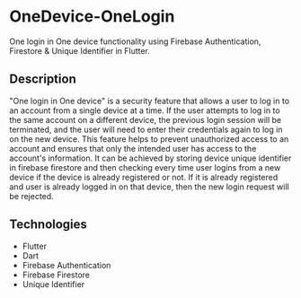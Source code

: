 # OneDevice-OneLogin
One login in One device functionality using Firebase Authentication, Firestore & Unique Identifier in Flutter.

## Description

"One login in One device" is a security feature that allows a user to log in to an account from a single device at a time. If the user attempts to log in to the same account on a different device, the previous login session will be terminated, and the user will need to enter their credentials again to log in on the new device. This feature helps to prevent unauthorized access to an account and ensures that only the intended user has access to the account's information.
It can be achieved by storing device unique identifier in firebase firestore and then checking every time user logins from a new device if the device is already registered or not. If it is already registered and user is already logged in on that device, then the new login request will be rejected.

## Technologies
- Flutter
- Dart
- Firebase Authentication
- Firebase Firestore
- Unique Identifier
